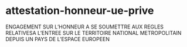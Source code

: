 # attestation-honneur-ue-prive
ENGAGEMENT SUR L’HONNEUR A SE SOUMETTRE AUX REGLES RELATIVESA L’ENTREE SUR LE TERRITOIRE NATIONAL METROPOLITAIN DEPUIS UN PAYS DE L’ESPACE EUROPEEN
